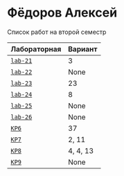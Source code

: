 # Фёдоров Алексей
<summary>Список работ на второй семестр</summary>


| **Лабораторная**                                                              | **Вариант**                       |
|-------------------------------------------------------------------------------|-----------------------------------|
| [`lab-21`](https://github.com/Maxsmile123/MAI_109B_22/tree/main/Fedorov/lab21) | 3                              |
| [`lab-22`](https://github.com/Maxsmile123/MAI_109B_22/tree/main/Fedorov/lab22) | None   |
| [`lab-23`](https://github.com/Maxsmile123/MAI_109B_22/tree/main/Fedorov/lab23) | 23                   |
| [`lab-24`](https://github.com/Maxsmile123/MAI_109B_22/tree/main/Fedorov/lab24) | 8                |
| [`lab-25`](https://github.com/Maxsmile123/MAI_109B_22/tree/main/Fedorov/lab25) | None                 |
| [`lab-26`](https://github.com/Maxsmile123/MAI_109B_22/tree/main/Fedorov/lab26) | None |
| [`KP6`](https://github.com/Maxsmile123/MAI_109B_22/tree/main/Fedorov/KP6)      | 37                  |
| [`KP7`](https://github.com/Maxsmile123/MAI_109B_22/tree/main/Fedorov/KP7)      | 2, 11                  |
| [`KP8`](https://github.com/Maxsmile123/MAI_109B_22/tree/main/Fedorov/KP8)      | 4, 4, 13                 |
| [`KP9`](https://github.com/Maxsmile123/MAI_109B_22/tree/main/Fedorov/KP9)      | None                  |
